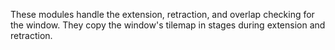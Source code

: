 
These modules handle the extension, retraction, and overlap checking for the window. They copy the window's tilemap in stages during extension and retraction.
